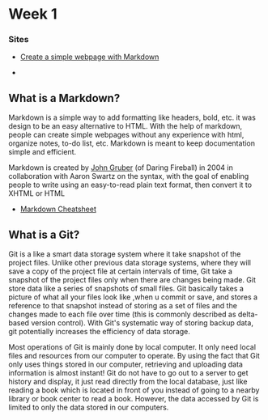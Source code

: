# Week 1

### Sites
* [Create a simple webpage with Markdown](https://medium.com/craftycode/how-to-create-a-simple-web-page-using-markdown-95e462e43e01)

*


## What is a Markdown?

Markdown is a simple way to add formatting like headers, bold, etc. it was design to be an easy alternative to HTML. With the help of markdown, people can create simple webpages without any experience with html, organize notes, to-do list, etc. Markdown is meant to keep documentation simple and efficient.

Markdown is created by [John Gruber](https://en.wikipedia.org/wiki/John_Gruber) (of Daring Fireball) in 2004 in collaboration with Aaron Swartz on the syntax, with the goal of enabling people to write using an easy-to-read plain text format, then convert it to XHTML or HTML

* [Markdown Cheatsheet](https://github.com/adam-p/markdown-here/wiki/Markdown-Cheatsheet) 

## What is a Git?

Git is a like a smart data storage system where it take snapshot of the project files. Unlike other previous data storage systems, where they will save a copy of the project file at certain intervals of time, Git take a snapshot of the project files only when there are changes being made. Git store data like a series of snapshots of small files. Git basically takes a picture of what all your files look like ,when u commit or save, and stores a reference to that snapshot instead of storing as a set of files and the changes made to each file over time (this is commonly described as delta-based version control). With Git's systematic way of storing backup data, git potentially increases the efficiency of data storage.

Most operations of Git is mainly done by local computer. It only need local files and resources from our computer to operate. By using the fact that Git only uses things stored in our computer, retrieving and uploading data information is almost instant! Git do not have to go out to a server to get history and display, it just read directly from the local database, just like reading a book which is located in front of you instead of going to a nearby library or book center to read a book. However, the data accessed by Git is limited to only the data stored in our computers.
